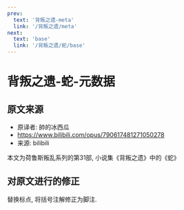 ```yaml
---
prev:
  text: '背叛之遗-meta'
  link: '/背叛之遗/meta'
next:
  text: 'base'
  link: '/背叛之遗/蛇/base'
---
```


# 背叛之遗-蛇-元数据

## 原文来源

+ 原译者: 帥的冰西瓜
+ <https://www.bilibili.com/opus/790617481271050278>
+ 来源: bilibili

本文为荷鲁斯叛乱系列的第31部, 小说集《背叛之遗》中的《蛇》

## 对原文进行的修正

替换标点, 将括号注解修正为脚注.
